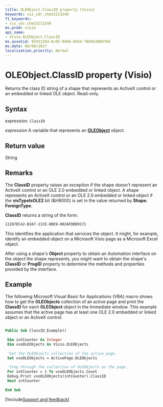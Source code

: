 ```yaml
---
title: OLEObject.ClassID property (Visio)
keywords: vis_sdr.chm15213240
f1_keywords:
- vis_sdr.chm15213240
ms.prod: visio
api_name:
- Visio.OLEObject.ClassID
ms.assetid: 9241135d-6c02-046b-02b4-f8d4b308878d
ms.date: 06/08/2017
localization_priority: Normal
---
```



# OLEObject.ClassID property (Visio)

Returns the class ID string of a shape that represents an ActiveX control or an embedded or linked OLE object. Read-only.


## Syntax

_expression_. `ClassID`

_expression_ A variable that represents an **[OLEObject](Visio.OLEObject.md)** object.


## Return value

String


## Remarks

The  **ClassID** property raises an exception if the shape doesn't represent an ActiveX control or an OLE 2.0 embedded or linked object. A shape represents an ActiveX control or an OLE 2.0 embedded or linked object if the **visTypeIsOLE2** bit (&H8000) is set in the value returned by **Shape**. **ForeignType**.

 **ClassID** returns a string of the form:




```vb
{2287DC42-B167-11CE-88E9-002AFDDD917}
```

This identifies the application that services the object. It might, for example, identify an embedded object on a Microsoft Visio page as a Microsoft Excel object.

After using a shape's  **Object** property to obtain an Automation interface on the object the shape represents, you might want to obtain the shape's **ClassID** or **ProgID** property to determine the methods and properties provided by the interface.


## Example

The following Microsoft Visual Basic for Applications (VBA) macro shows how to get the  **OLEObjects** collection of an active page and print the **ClassID** for each **OLEObject** object in the Immediate window. This example assumes that the active page has at least one OLE 2.0 embedded or linked object or an ActiveX control.


```vb
 
Public Sub ClassID_Example() 
 
 Dim intCounter As Integer 
 Dim vsoOLEObjects As Visio.OLEObjects 
 
 'Get the OLEObjects collection of the active page. 
 Set vsoOLEObjects = ActivePage.OLEObjects 
 
 'Step through the collection of OLEObjects on the page. 
 For intCounter = 1 To vsoOLEObjects.Count 
 Debug.Print vsoOLEObjects(intCounter).ClassID 
 Next intCounter 
 
End Sub
```

[!include[Support and feedback](~/includes/feedback-boilerplate.md)]